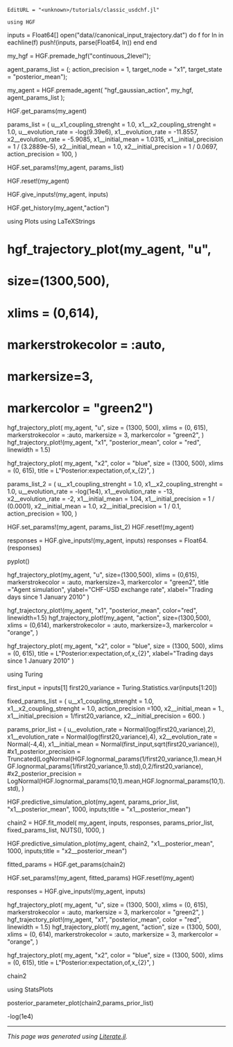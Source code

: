 ```@meta
EditURL = "<unknown>/tutorials/classic_usdchf.jl"
```

````@example classic_usdchf
using HGF
````

inputs = Float64[]
open("data//canonical_input_trajectory.dat") do f
    for ln in eachline(f)
        push!(inputs, parse(Float64, ln))
    end
end

my_hgf = HGF.premade_hgf("continuous_2level");

agent_params_list = (;
            action_precision = 1,
            target_node = "x1",
            target_state = "posterior_mean");

my_agent = HGF.premade_agent(
    "hgf_gaussian_action",
    my_hgf,
    agent_params_list
);

HGF.get_params(my_agent)

params_list = (
    u__x1_coupling_strenght = 1.0,
    x1__x2_coupling_strenght = 1.0,
    u__evolution_rate = -log(9.39e6),
    x1__evolution_rate = -11.8557,
    x2__evolution_rate = -5.9085,
    x1__initial_mean = 1.0315,
    x1__initial_precision = 1 / (3.2889e-5),
    x2__initial_mean = 1.0,
    x2__initial_precision = 1 / 0.0697,
    action_precision = 100,
)

HGF.set_params!(my_agent, params_list)

HGF.reset!(my_agent)

HGF.give_inputs!(my_agent, inputs)

HGF.get_history(my_agent,"action")

using Plots
using LaTeXStrings

# hgf_trajectory_plot(my_agent, "u",
# size=(1300,500),
# xlims = (0,614),
# markerstrokecolor = :auto,
# markersize=3,
# markercolor = "green2")

hgf_trajectory_plot(
    my_agent,
    "u",
    size = (1300, 500),
    xlims = (0, 615),
    markerstrokecolor = :auto,
    markersize = 3,
    markercolor = "green2",
)
hgf_trajectory_plot!(my_agent, "x1", "posterior_mean", color = "red", linewidth = 1.5)

hgf_trajectory_plot(
    my_agent,
    "x2",
    color = "blue",
    size = (1300, 500),
    xlims = (0, 615),
    title = L"Posterior\:expectation\,of\,x_{2}",
)

params_list_2 = (
    u__x1_coupling_strenght = 1.0,
    x1__x2_coupling_strenght = 1.0,
    u__evolution_rate = -log(1e4),
    x1__evolution_rate = -13,
    x2__evolution_rate = -2,
    x1__initial_mean = 1.04,
    x1__initial_precision = 1 / (0.0001),
    x2__initial_mean = 1.0,
    x2__initial_precision = 1 / 0.1,
    action_precision = 100,
)

HGF.set_params!(my_agent, params_list_2)
HGF.reset!(my_agent)

responses = HGF.give_inputs!(my_agent, inputs)
responses = Float64.(responses)

pyplot()

hgf_trajectory_plot(my_agent, "u",
size=(1300,500),
xlims = (0,615),
markerstrokecolor = :auto,
markersize=3,
markercolor = "green2",
title ="Agent simulation",
ylabel="CHF-USD exchange rate",
xlabel="Trading days since 1 January 2010"
)

hgf_trajectory_plot!(my_agent, "x1", "posterior_mean",
color="red",
linewidth=1.5)
hgf_trajectory_plot!(my_agent, "action",
size=(1300,500),
xlims = (0,614),
markerstrokecolor = :auto,
markersize=3,
markercolor = "orange",
)

hgf_trajectory_plot(
    my_agent,
    "x2",
    color = "blue",
    size = (1300, 500),
    xlims = (0, 615),
    title = L"Posterior\:expectation\,of\,x_{2}",
    xlabel="Trading days since 1 January 2010"
)

using Turing

first_input = inputs[1]
first20_variance = Turing.Statistics.var(inputs[1:20])

fixed_params_list = (
u__x1_coupling_strenght = 1.0,
x1__x2_coupling_strenght = 1.0,
action_precision =100,
x2__initial_mean = 1.,
x1__initial_precision = 1/first20_variance,
x2__initial_precision = 600.
)

params_prior_list = (
u__evolution_rate = Normal(log(first20_variance),2),
x1__evolution_rate = Normal(log(first20_variance),4),
x2__evolution_rate = Normal(-4,4),
x1__initial_mean = Normal(first_input,sqrt(first20_variance)),
#x1_posterior_precision = Truncated(LogNormal(HGF.lognormal_params(1/first20_variance,1).mean,HGF.lognormal_params(1/first20_variance,1).std),0,2/first20_variance),
#x2_posterior_precision = LogNormal(HGF.lognormal_params(10,1).mean,HGF.lognormal_params(10,1).std),
)

HGF.predictive_simulation_plot(my_agent, params_prior_list, "x1__posterior_mean", 1000, inputs;title = "x1__posterior_mean")

chain2 = HGF.fit_model(
    my_agent,
    inputs,
    responses,
    params_prior_list,
    fixed_params_list,
    NUTS(),
    1000,
)

HGF.predictive_simulation_plot(my_agent, chain2, "x1__posterior_mean", 1000, inputs;title = "x2__posterior_mean")

fitted_params = HGF.get_params(chain2)

HGF.set_params!(my_agent, fitted_params)
HGF.reset!(my_agent)

responses = HGF.give_inputs!(my_agent, inputs)

hgf_trajectory_plot(
    my_agent,
    "u",
    size = (1300, 500),
    xlims = (0, 615),
    markerstrokecolor = :auto,
    markersize = 3,
    markercolor = "green2",
)
hgf_trajectory_plot!(my_agent, "x1", "posterior_mean", color = "red", linewidth = 1.5)
hgf_trajectory_plot!(
    my_agent,
    "action",
    size = (1300, 500),
    xlims = (0, 614),
    markerstrokecolor = :auto,
    markersize = 3,
    markercolor = "orange",
)

hgf_trajectory_plot(
    my_agent,
    "x2",
    color = "blue",
    size = (1300, 500),
    xlims = (0, 615),
    title = L"Posterior\:expectation\,of\,x_{2}",
)

chain2

using StatsPlots

posterior_parameter_plot(chain2,params_prior_list)

-log(1e4)

---

*This page was generated using [Literate.jl](https://github.com/fredrikekre/Literate.jl).*

